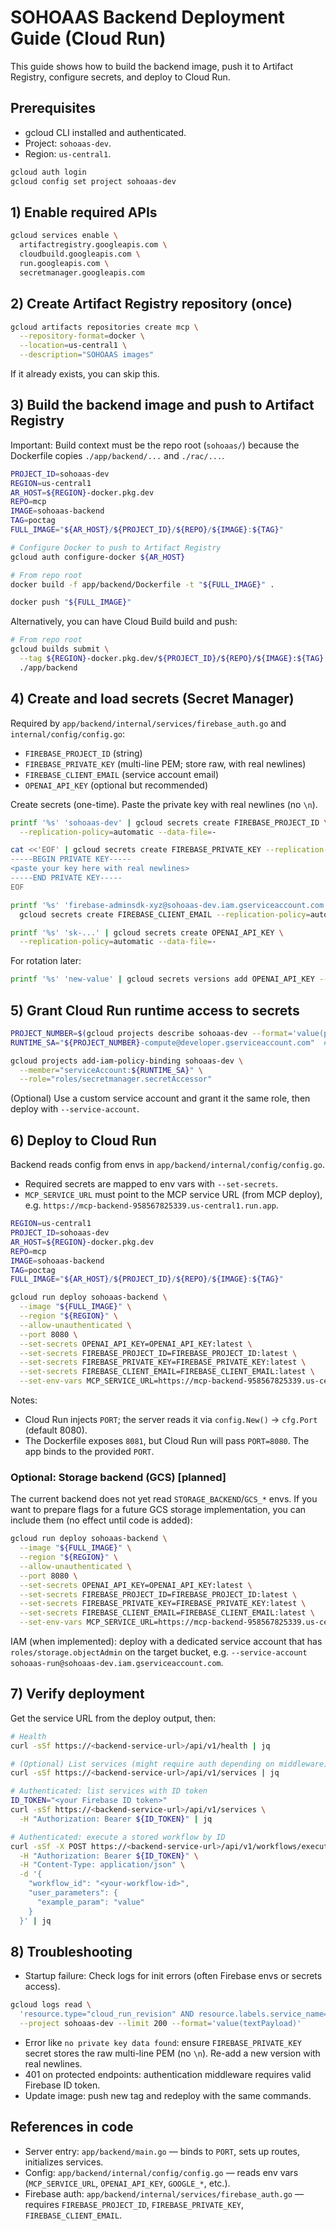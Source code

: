 # SOHOAAS Backend Deployment Guide (Cloud Run)

This guide shows how to build the backend image, push it to Artifact Registry, configure secrets, and deploy to Cloud Run.

## Prerequisites

- gcloud CLI installed and authenticated.
- Project: `sohoaas-dev`.
- Region: `us-central1`.

```bash
gcloud auth login
gcloud config set project sohoaas-dev
```

## 1) Enable required APIs

```bash
gcloud services enable \
  artifactregistry.googleapis.com \
  cloudbuild.googleapis.com \
  run.googleapis.com \
  secretmanager.googleapis.com
```

## 2) Create Artifact Registry repository (once)

```bash
gcloud artifacts repositories create mcp \
  --repository-format=docker \
  --location=us-central1 \
  --description="SOHOAAS images"
```

If it already exists, you can skip this.

## 3) Build the backend image and push to Artifact Registry

Important: Build context must be the repo root (`sohoaas/`) because the Dockerfile copies `./app/backend/...` and `./rac/...`.

```bash
PROJECT_ID=sohoaas-dev
REGION=us-central1
AR_HOST=${REGION}-docker.pkg.dev
REPO=mcp
IMAGE=sohoaas-backend
TAG=poctag
FULL_IMAGE="${AR_HOST}/${PROJECT_ID}/${REPO}/${IMAGE}:${TAG}"

# Configure Docker to push to Artifact Registry
gcloud auth configure-docker ${AR_HOST}

# From repo root
docker build -f app/backend/Dockerfile -t "${FULL_IMAGE}" .

docker push "${FULL_IMAGE}"
```

Alternatively, you can have Cloud Build build and push:

```bash
# From repo root
gcloud builds submit \
  --tag ${REGION}-docker.pkg.dev/${PROJECT_ID}/${REPO}/${IMAGE}:${TAG} \
  ./app/backend
```

## 4) Create and load secrets (Secret Manager)

Required by `app/backend/internal/services/firebase_auth.go` and `internal/config/config.go`:
- `FIREBASE_PROJECT_ID` (string)
- `FIREBASE_PRIVATE_KEY` (multi-line PEM; store raw, with real newlines)
- `FIREBASE_CLIENT_EMAIL` (service account email)
- `OPENAI_API_KEY` (optional but recommended)

Create secrets (one-time). Paste the private key with real newlines (no `\n`).

```bash
printf '%s' 'sohoaas-dev' | gcloud secrets create FIREBASE_PROJECT_ID \
  --replication-policy=automatic --data-file=-

cat <<'EOF' | gcloud secrets create FIREBASE_PRIVATE_KEY --replication-policy=automatic --data-file=-
-----BEGIN PRIVATE KEY-----
<paste your key here with real newlines>
-----END PRIVATE KEY-----
EOF

printf '%s' 'firebase-adminsdk-xyz@sohoaas-dev.iam.gserviceaccount.com' |
  gcloud secrets create FIREBASE_CLIENT_EMAIL --replication-policy=automatic --data-file=-

printf '%s' 'sk-...' | gcloud secrets create OPENAI_API_KEY \
  --replication-policy=automatic --data-file=-
```

For rotation later:

```bash
printf '%s' 'new-value' | gcloud secrets versions add OPENAI_API_KEY --data-file=-
```

## 5) Grant Cloud Run runtime access to secrets

```bash
PROJECT_NUMBER=$(gcloud projects describe sohoaas-dev --format='value(projectNumber)')
RUNTIME_SA="${PROJECT_NUMBER}-compute@developer.gserviceaccount.com"  # default runtime SA

gcloud projects add-iam-policy-binding sohoaas-dev \
  --member="serviceAccount:${RUNTIME_SA}" \
  --role="roles/secretmanager.secretAccessor"
```

(Optional) Use a custom service account and grant it the same role, then deploy with `--service-account`.

## 6) Deploy to Cloud Run

Backend reads config from envs in `app/backend/internal/config/config.go`.
- Required secrets are mapped to env vars with `--set-secrets`.
- `MCP_SERVICE_URL` must point to the MCP service URL (from MCP deploy), e.g. `https://mcp-backend-958567825339.us-central1.run.app`.

```bash
REGION=us-central1
PROJECT_ID=sohoaas-dev
AR_HOST=${REGION}-docker.pkg.dev
REPO=mcp
IMAGE=sohoaas-backend
TAG=poctag
FULL_IMAGE="${AR_HOST}/${PROJECT_ID}/${REPO}/${IMAGE}:${TAG}"

gcloud run deploy sohoaas-backend \
  --image "${FULL_IMAGE}" \
  --region "${REGION}" \
  --allow-unauthenticated \
  --port 8080 \
  --set-secrets OPENAI_API_KEY=OPENAI_API_KEY:latest \
  --set-secrets FIREBASE_PROJECT_ID=FIREBASE_PROJECT_ID:latest \
  --set-secrets FIREBASE_PRIVATE_KEY=FIREBASE_PRIVATE_KEY:latest \
  --set-secrets FIREBASE_CLIENT_EMAIL=FIREBASE_CLIENT_EMAIL:latest \
  --set-env-vars MCP_SERVICE_URL=https://mcp-backend-958567825339.us-central1.run.app,ENVIRONMENT=production,LOG_LEVEL=info,GENKIT_ENV=production
```

Notes:
- Cloud Run injects `PORT`; the server reads it via `config.New()` → `cfg.Port` (default 8080).
- The Dockerfile exposes `8081`, but Cloud Run will pass `PORT=8080`. The app binds to the provided `PORT`.

### Optional: Storage backend (GCS) [planned]

The current backend does not yet read `STORAGE_BACKEND`/`GCS_*` envs. If you want to prepare flags for a future GCS storage implementation, you can include them (no effect until code is added):

```bash
gcloud run deploy sohoaas-backend \
  --image "${FULL_IMAGE}" \
  --region "${REGION}" \
  --allow-unauthenticated \
  --port 8080 \
  --set-secrets OPENAI_API_KEY=OPENAI_API_KEY:latest \
  --set-secrets FIREBASE_PROJECT_ID=FIREBASE_PROJECT_ID:latest \
  --set-secrets FIREBASE_PRIVATE_KEY=FIREBASE_PRIVATE_KEY:latest \
  --set-secrets FIREBASE_CLIENT_EMAIL=FIREBASE_CLIENT_EMAIL:latest \
  --set-env-vars MCP_SERVICE_URL=https://mcp-backend-958567825339.us-central1.run.app,ENVIRONMENT=production,LOG_LEVEL=info,GENKIT_ENV=production,STORAGE_BACKEND=gcs,GCS_BUCKET=sohoaas-workflows,GCS_PREFIX=workflows/
```

IAM (when implemented): deploy with a dedicated service account that has `roles/storage.objectAdmin` on the target bucket, e.g. `--service-account sohoaas-run@sohoaas-dev.iam.gserviceaccount.com`.

## 7) Verify deployment

Get the service URL from the deploy output, then:

```bash
# Health
curl -sSf https://<backend-service-url>/api/v1/health | jq

# (Optional) List services (might require auth depending on middleware)
curl -sSf https://<backend-service-url>/api/v1/services | jq

# Authenticated: list services with ID token
ID_TOKEN="<your Firebase ID token>"
curl -sSf https://<backend-service-url>/api/v1/services \
  -H "Authorization: Bearer ${ID_TOKEN}" | jq

# Authenticated: execute a stored workflow by ID
curl -sSf -X POST https://<backend-service-url>/api/v1/workflows/execute \
  -H "Authorization: Bearer ${ID_TOKEN}" \
  -H "Content-Type: application/json" \
  -d '{
    "workflow_id": "<your-workflow-id>",
    "user_parameters": {
      "example_param": "value"
    }
  }' | jq
```

## 8) Troubleshooting

- Startup failure: Check logs for init errors (often Firebase envs or secrets access).
```bash
gcloud logs read \
  'resource.type="cloud_run_revision" AND resource.labels.service_name="sohoaas-backend"' \
  --project sohoaas-dev --limit 200 --format='value(textPayload)'
```
- Error like `no private key data found`: ensure `FIREBASE_PRIVATE_KEY` secret stores the raw multi-line PEM (no `\n`). Re-add a new version with real newlines.
- 401 on protected endpoints: authentication middleware requires valid Firebase ID token.
- Update image: push new tag and redeploy with the same commands.

## References in code
- Server entry: `app/backend/main.go` — binds to `PORT`, sets up routes, initializes services.
- Config: `app/backend/internal/config/config.go` — reads env vars (`MCP_SERVICE_URL`, `OPENAI_API_KEY`, `GOOGLE_*`, etc.).
- Firebase auth: `app/backend/internal/services/firebase_auth.go` — requires `FIREBASE_PROJECT_ID`, `FIREBASE_PRIVATE_KEY`, `FIREBASE_CLIENT_EMAIL`.
